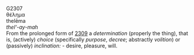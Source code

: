 <body>
  <p>G2307<br>  θέλημα  <br> thelēma  <br><i>thel‘-ay-mah </i><br>From the prolonged form of <a href="g2309.htm">2309</a>  a <i>determination</i> (properly the thing), that is, (actively) <i>choice</i> (specifically <i>purpose</i>, <i>decree</i>; abstractly <i>volition</i>) or (passively) <i>inclination:</i> - desire, pleasure, will.<br></p>
 </body>